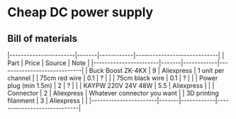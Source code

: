 # Cheap DC power supply

## Bill of materials
|-----------------------|-------|------------|-----------------------------|
| Part                  | Price | Source     | Note                        |
|-----------------------|-------|------------|-----------------------------|
| Buck Boost ZK-4KX     | 9     | Aliexpress | 1 unit per channel          |
| 75cm red wire         | 0.1   | ?          |                             |
| 75cm black wire       | 0.1   | ?          |                             |
| Power plug (min 1.5m) | 2     | ?          |                             |
| KAYPW 220V 24V 48W    | 5.5   | Aliexpress |                             |
| Connector             | 2     | Aliexpress | Whatever connector you want |
| 3D printing filanment | 3     | Aliexpress |                             |
|-----------------------|-------|------------|-----------------------------|


